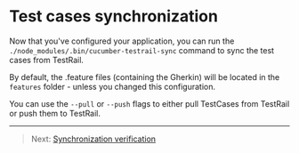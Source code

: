# Test cases synchronization

Now that you've configured your application, you can run the `./node_modules/.bin/cucumber-testrail-sync` command to sync the test cases from TestRail.

By default, the .feature files (containing the Gherkin) will be located in the `features` folder - unless you changed this configuration.

You can use the `--pull` or `--push` flags to either pull TestCases from TestRail or push them to TestRail.

---

> Next: [Synchronization verification](/docs/verification.md)